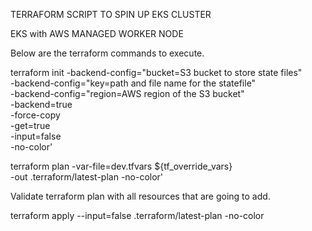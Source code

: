 TERRAFORM SCRIPT TO SPIN UP EKS CLUSTER

EKS with AWS MANAGED WORKER NODE

Below are the terraform commands to execute.

terraform init -backend-config="bucket=S3 bucket to store state files" \
            -backend-config="key=path and file name for the statefile" \
            -backend-config="region=AWS region of the S3 bucket" \
            -backend=true \
            -force-copy \
            -get=true \
            -input=false \
            -no-color'

terraform plan -var-file=dev.tfvars ${tf_override_vars} \
            -out .terraform/latest-plan -no-color'
            
Validate terraform plan with all resources that are going to add.

terraform apply --input=false .terraform/latest-plan -no-color
